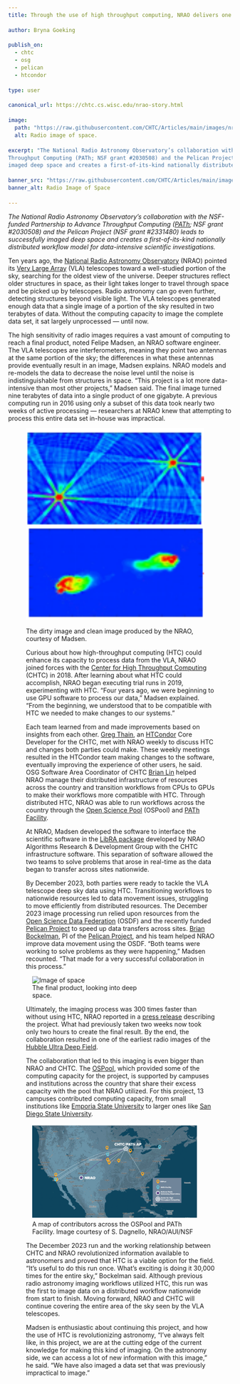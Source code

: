 ```yaml
---
title: Through the use of high throughput computing, NRAO delivers one of the deepest radio images of space

author: Bryna Goeking

publish_on:
  - chtc
  - osg
  - pelican
  - htcondor
  
type: user

canonical_url: https://chtc.cs.wisc.edu/nrao-story.html

image:
  path: "https://raw.githubusercontent.com/CHTC/Articles/main/images/nrao-vla.png"
  alt: Radio image of space.
  
excerpt: "The National Radio Astronomy Observatory’s collaboration with the NSF-funded Partnership to Advance 
Throughput Computing (PATh; NSF grant #2030508) and the Pelican Project (NSF grant #2331480) leads to successfully
imaged deep space and creates a first-of-its-kind nationally distributed workflow model for data-intensive scientific investigations."

banner_src: "https://raw.githubusercontent.com/CHTC/Articles/main/images/nrao-vla.png"
banner_alt: Radio Image of Space

---
```


*The National Radio Astronomy Observatory’s collaboration with the NSF-funded Partnership to Advance Throughput Computing ([PATh](https://path-cc.io/); NSF grant #2030508) and the Pelican Project (NSF grant #2331480)  leads to successfully imaged deep 
space and creates a first-of-its-kind nationally distributed workflow model for data-intensive scientific investigations.*

Ten years ago, the [National Radio Astronomy Observatory](https://public.nrao.edu/) (NRAO) pointed its [Very Large Array](https://public.nrao.edu/telescopes/vla/) (VLA) telescopes toward a well-studied portion of the sky, searching for the oldest
view of the universe. Deeper structures reflect older structures in space, as their light takes longer to travel through space 
and be picked up by telescopes. Radio astronomy can go even further, detecting structures beyond visible light. The VLA 
telescopes generated enough data that a single image of a portion of the sky resulted in two terabytes of data. Without the 
computing capacity to image the complete data set, it sat largely unprocessed — until now.  

The high sensitivity of radio images requires a vast amount of computing to reach a final product, noted Felipe Madsen, an 
NRAO software engineer. The VLA telescopes are interferometers, meaning they point two antennas at the same portion of the 
sky; the differences in what these antennas provide eventually result in an image, Madsen explains. NRAO models and re-models 
the data to decrease the noise level until the noise is indistinguishable from structures in space. “This project is a lot 
more data-intensive than most other projects,” Madsen said. The final image turned nine terabytes of data into a single 
product of one gigabyte. A previous computing run in 2016 using only a subset of this data took nearly two weeks of active 
processing — researchers at NRAO knew that attempting to process this entire data set in-house was impractical.

  <figure>
<p float="left">
  <img src="https://raw.githubusercontent.com/CHTC/Articles/main/images/nrao-dirty-image.png" alt="Unprocessed radio image, blue background with red spots." width="400" />
  <img src="https://raw.githubusercontent.com/CHTC/Articles/main/images/nrao-clean-image.png" alt="Processed radio image, blue background with red spots." width="400" /> 
  <figcaption class="figure-caption">The dirty image and clean image produced by the NRAO, courtesy of Madsen.<br/></figcaption>

Curious about how high-throughput computing (HTC) could enhance its capacity to process data from the VLA, NRAO joined 
forces with the [Center for High Throughput Computing](https://chtc.cs.wisc.edu/) (CHTC) in 2018. After learning about 
what HTC could accomplish, NRAO began executing trial runs in 2019, experimenting with HTC. “Four years ago, we were 
beginning to use GPU software to process our data,” Madsen explained. “From the beginning, we understood that to be 
compatible with HTC we needed to make changes to our systems.”

Each team learned from and made improvements based on insights from each other. [Greg Thain](https://www.cs.wisc.edu/staff/thain-gregory/), an [HTCondor](https://htcondor.org/) Core Developer for the CHTC, met with NRAO weekly to discuss HTC and changes both 
parties could make. These weekly meetings resulted in the HTCondor team making changes to the software, eventually 
improving the experience of other users, he said. OSG Software Area Coordinator of CHTC [Brian Lin](https://www.cs.wisc.edu/staff/lin-brian/) helped NRAO manage their distributed infrastructure of resources across the country and transition workflows 
from CPUs to GPUs to make their workflows more compatible with HTC. Through distributed HTC, NRAO was able to run 
workflows across the country through the [Open Science Pool](https://osg-htc.org/services/open_science_pool.html) 
(OSPool) and [PATh Facility](https://path-cc.io/facility/).

At NRAO, Madsen developed the software to interface the scientific software in the [LibRA package](https://github.com/ardg-nrao/libra) developed by NRAO Algorithms Research & Development Group with the CHTC infrastructure software. This separation 
of software allowed the two teams to solve problems that arose in real-time as the data began to transfer across sites nationwide.

By December 2023, both parties were ready to tackle the VLA telescope deep sky data using HTC. Transitioning workflows
to nationwide resources led to data movement issues, struggling to move efficiently from distributed resources. The 
December 2023 image processing run relied upon resources from the [Open Science Data Federation](https://osg-htc.org/services/osdf.html) (OSDF) and the recently funded [Pelican Project](https://chtc.cs.wisc.edu/the-pelican-project.html) to speed up data 
transfers across sites. [Brian Bockelman](https://morgridge.org/profile/brian-bockelman/), PI of the [Pelican Project](https://pelicanplatform.org/), and his team helped NRAO improve data movement using the OSDF. “Both teams were working 
to solve problems as they were happening,” Madsen recounted. “That made for a very successful collaboration in this process.”

 <figure class="figure float-end" style="margin-left: 1em; width: 250px;">
  <img src="https://raw.githubusercontent.com/CHTC/Articles/main/images/nrao-vla.png" class="figure-img img-fluid rounded" alt="Image of space" width="250px">
  <figcaption class="figure-caption">The final product, looking into deep space.<br/></figcaption>
</figure>

Ultimately, the imaging process was 300 times faster than without using HTC, NRAO reported in 
a [press release](https://public.nrao.edu/news/astronomers-study-the-universe-300-times-faster/) describing 
the project. What had previously taken two weeks now took only two hours to create the final result. By 
the end, the collaboration resulted in one of the earliest radio images of the [Hubble Ultra Deep Field](https://esahubble.org/images/heic0611b/).

  

The collaboration that led to this imaging is even bigger than NRAO and CHTC. The [OSPool](https://osg-htc.org/services/open_science_pool.html), which provided some of the computing capacity for the project, 
is supported by campuses and institutions across the country that share their excess capacity with the pool 
that NRAO utilized. For this project, 13 campuses contributed computing capacity, from small institutions 
like [Emporia State University](https://www.emporia.edu/) to larger ones like [San Diego State University](https://www.sdsu.edu/).


  <figure class="figure float-end" style="margin-left: 1em;">
  <img src='https://raw.githubusercontent.com/CHTC/Articles/main/images/nrao_chtc_collab_map.jpeg' class="figure-img img-fluid rounded" alt="Map of United States, line connecting 13 locations involved in data processing.">
  <figcaption class="figure-caption">A map of contributors across the OSPool and PATh Facility. Image courtesy of S. Dagnello, NRAO/AUI/NSF<br/></figcaption>
</figure>

The December 2023 run and the working relationship between CHTC and NRAO revolutionized information available to astronomers and proved that HTC is a viable option 
for the field. “It’s useful to do this run once. What’s exciting is doing it 30,000 times for the entire sky,” Bockelman said. Although previous radio astronomy 
imaging workflows utilized HTC, this run was the first to image data on a distributed workflow nationwide from start to finish. Moving forward, NRAO and CHTC will 
continue covering the entire area of the sky seen by the VLA telescopes.


Madsen is enthusiastic about continuing this project, and how the use of HTC is revolutionizing astronomy, “I’ve always felt like, in this project, we are at the 
cutting edge of the current knowledge for making this kind of imaging. On the astronomy side, we can access a lot of new information with this image,” he said. 
“We have also imaged a data set that was previously impractical to image.”

